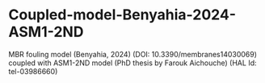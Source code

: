 # Coupled-model-Benyahia-2024-ASM1-2ND
MBR fouling model (Benyahia, 2024) (DOI: 10.3390/membranes14030069) coupled with ASM1-2ND model (PhD thesis by Farouk Aichouche) (HAL Id: tel-03986660)
